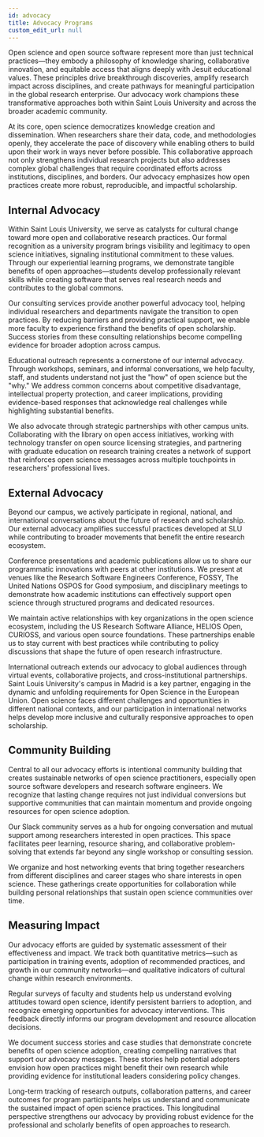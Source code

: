 ```yaml
---
id: advocacy
title: Advocacy Programs
custom_edit_url: null
---
```


Open science and open source software represent more than just technical practices—they embody a philosophy of knowledge sharing, collaborative innovation, and equitable access that aligns deeply with Jesuit educational values. These principles drive breakthrough discoveries, amplify research impact across disciplines, and create pathways for meaningful participation in the global research enterprise. Our advocacy work champions these transformative approaches both within Saint Louis University and across the broader academic community.

At its core, open science democratizes knowledge creation and dissemination. When researchers share their data, code, and methodologies openly, they accelerate the pace of discovery while enabling others to build upon their work in ways never before possible. This collaborative approach not only strengthens individual research projects but also addresses complex global challenges that require coordinated efforts across institutions, disciplines, and borders. Our advocacy emphasizes how open practices create more robust, reproducible, and impactful scholarship.

## Internal Advocacy

Within Saint Louis University, we serve as catalysts for cultural change toward more open and collaborative research practices. Our formal recognition as a university program brings visibility and legitimacy to open science initiatives, signaling institutional commitment to these values. Through our experiential learning programs, we demonstrate tangible benefits of open approaches—students develop professionally relevant skills while creating software that serves real research needs and contributes to the global commons.

Our consulting services provide another powerful advocacy tool, helping individual researchers and departments navigate the transition to open practices. By reducing barriers and providing practical support, we enable more faculty to experience firsthand the benefits of open scholarship. Success stories from these consulting relationships become compelling evidence for broader adoption across campus.

<!-- I want this to be true, but we're not there yet with governance and policy. I need to talk with Min, and Ken about making these things real. This is a key piece to make our work more effective on campus-->
<!-- We advocate through strategic participation in university governance and policy discussions. When new data management requirements, intellectual property policies, or research assessment criteria are developed, we ensure that open science perspectives are represented. Our team contributes to faculty senate discussions, research policy committees, and strategic planning processes, helping shape institutional frameworks that support rather than hinder open practices. -->

Educational outreach represents a cornerstone of our internal advocacy. Through workshops, seminars, and informal conversations, we help faculty, staff, and students understand not just the "how" of open science but the "why." We address common concerns about competitive disadvantage, intellectual property protection, and career implications, providing evidence-based responses that acknowledge real challenges while highlighting substantial benefits.

We also advocate through strategic partnerships with other campus units. Collaborating with the library on open access initiatives, working with technology transfer on open source licensing strategies, and partnering with graduate education on research training creates a network of support that reinforces open science messages across multiple touchpoints in researchers' professional lives.

## External Advocacy

Beyond our campus, we actively participate in regional, national, and international conversations about the future of research and scholarship. Our external advocacy amplifies successful practices developed at SLU while contributing to broader movements that benefit the entire research ecosystem.

Conference presentations and academic publications allow us to share our programmatic innovations with peers at other institutions. We present at venues like the Research Software Engineers Conference, FOSSY, The United Nations OSPOS for Good symposium, and disciplinary meetings to demonstrate how academic institutions can effectively support open science through structured programs and dedicated resources.

We maintain active relationships with key organizations in the open science ecosystem, including the US Research Software Alliance, HELIOS Open, CURIOSS, and various open source foundations. These partnerships enable us to stay current with best practices while contributing to policy discussions that shape the future of open research infrastructure.

International outreach extends our advocacy to global audiences through virtual events, collaborative projects, and cross-institutional partnerships. Saint Louis University's campus in Madrid is a key partner, engaging in the dynamic and unfolding requirements for Open Science in the European Union. Open science faces different challenges and opportunities in different national contexts, and our participation in international networks helps develop more inclusive and culturally responsive approaches to open scholarship.

## Community Building

Central to all our advocacy efforts is intentional community building that creates sustainable networks of open science practitioners, especially open source software developers and research software engineers. We recognize that lasting change requires not just individual conversions but supportive communities that can maintain momentum and provide ongoing resources for open science adoption.

Our Slack community serves as a hub for ongoing conversation and mutual support among researchers interested in open practices. This space facilitates peer learning, resource sharing, and collaborative problem-solving that extends far beyond any single workshop or consulting session.

We organize and host networking events that bring together researchers from different disciplines and career stages who share interests in open science. These gatherings create opportunities for collaboration while building personal relationships that sustain open science communities over time.

<!-- Mentorship programs connect experienced open science practitioners with newcomers, creating pathways for knowledge transfer and professional development. These relationships help ensure that open science expertise continues to grow and spread throughout research communities. -->

## Measuring Impact

Our advocacy efforts are guided by systematic assessment of their effectiveness and impact. We track both quantitative metrics—such as participation in training events, adoption of recommended practices, and growth in our community networks—and qualitative indicators of cultural change within research environments.

Regular surveys of faculty and students help us understand evolving attitudes toward open science, identify persistent barriers to adoption, and recognize emerging opportunities for advocacy interventions. This feedback directly informs our program development and resource allocation decisions.

We document success stories and case studies that demonstrate concrete benefits of open science adoption, creating compelling narratives that support our advocacy messages. These stories help potential adopters envision how open practices might benefit their own research while providing evidence for institutional leaders considering policy changes.

Long-term tracking of research outputs, collaboration patterns, and career outcomes for program participants helps us understand and communicate the sustained impact of open science practices. This longitudinal perspective strengthens our advocacy by providing robust evidence for the professional and scholarly benefits of open approaches to research.
